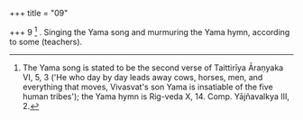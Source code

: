 +++
title = "09"

+++
9 [^3] . Singing the Yama song and murmuring the Yama hymn, according to some (teachers).


[^3]:  The Yama song is stated to be the second verse of Taittirīya Āraṇyaka VI, 5, 3 ('He who day by day leads away cows, horses, men, and everything that moves, Vivasvat's son Yama is insatiable of the five human tribes'); the Yama hymn is Rig-veda X, 14. Comp. Yājñavalkya III, 2.

